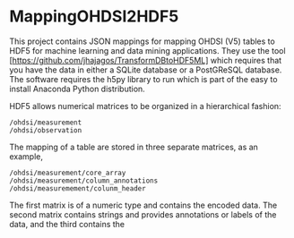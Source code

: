 # MappingOHDSI2HDF5

This project contains  JSON mappings for mapping OHDSI (V5) tables to HDF5 
for machine learning and data mining applications. They use the tool [https://github.com/jhajagos/TransformDBtoHDF5ML] 
which requires that you have the data in either a SQLite database or a PostGReSQL database.
The software requires the h5py library to run which is part of the easy to 
install Anaconda Python distribution.

HDF5 allows numerical matrices to be organized in a hierarchical fashion:
```
/ohdsi/measurement
/ohdsi/observation
```

The mapping of a table are stored in three separate matrices, as an example,
```
/ohdsi/measurement/core_array
/ohdsi/measurement/column_annotations
/ohdsi/measuremement/colunm_header
```
The first matrix is of a numeric type and contains the encoded data. 
The second matrix contains strings and provides annotations or labels of the 
data, and the third contains the 
